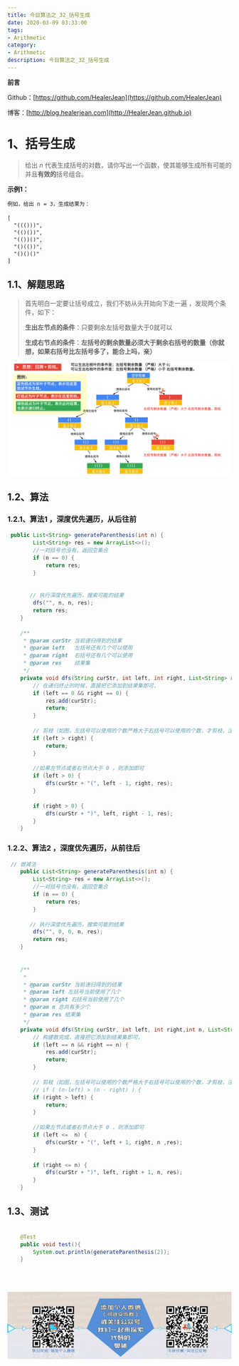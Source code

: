 ```yaml
---
title: 今日算法之_32_括号生成
date: 2020-03-09 03:33:00
tags: 
- Arithmetic
category: 
- Arithmetic
description: 今日算法之_32_括号生成
---
```


**前言**     

 Github：[https://github.com/HealerJean](https://github.com/HealerJean)         

 博客：[http://blog.healerjean.com](http://HealerJean.github.io)           



# 1、括号生成
> 给出 *n* 代表生成括号的对数，请你写出一个函数，使其能够生成所有可能的并且**有效的**括号组合。



**示例1：**

```
例如，给出 n = 3，生成结果为：

[
  "((()))",
  "(()())",
  "(())()",
  "()(())",
  "()()()"
]
```



## 1.1、解题思路 

> 首先明白一定要让括号成立，我们不妨从头开始向下走一遍  ，发现两个条件，如下：
>
> **生出左节点的条件**：只要剩余左括号数量大于0就可以 
>
> **生成右节点的条件**：**左括号的剩余数量必须大于剩余右括号的数量（你就想，如果右括号比左括号多了，能合上吗，亲）**



![1583748353189](https://raw.githubusercontent.com/HealerJean/HealerJean.github.io/master/blogImages/1583748353189.png)





## 1.2、算法

### 1.2.1、算法1 ，深度优先遍历，从后往前

```java
 public List<String> generateParenthesis(int n) {
        List<String> res = new ArrayList<>();
        //一对括号也没有，返回空集合
        if (n == 0) {
            return res;
        }


       // 执行深度优先遍历，搜索可能的结果
        dfs("", n, n, res);
        return res;
    }

    /**
     * @param curStr 当前递归得到的结果
     * @param left   左括号还有几个可以使用
     * @param right  右括号还有几个可以使用
     * @param res    结果集
     */
    private void dfs(String curStr, int left, int right, List<String> res) {
        // 在递归终止的时候，直接把它添加到结果集即可，
        if (left == 0 && right == 0) {
            res.add(curStr);
            return;
        }

        // 剪枝（如图，左括号可以使用的个数严格大于右括号可以使用的个数，才剪枝，注意这个细节）
        if (left > right) {
            return;
        }

        //如果左节点或者右节点大于 0 ，则添加即可
        if (left > 0) {
            dfs(curStr + "(", left - 1, right, res);
        }

        if (right > 0) {
            dfs(curStr + ")", left, right - 1, res);
        }
    }

```



### 1.2.2、算法2 ，深度优先遍历，从前往后

```java
 // 做减法
    public List<String> generateParenthesis(int n) {
        List<String> res = new ArrayList<>();
        //一对括号也没有，返回空集合
        if (n == 0) {
            return res;
        }

       // 执行深度优先遍历，搜索可能的结果
        dfs("", 0, 0, n, res);
        return res;
    }


    /**
     *
     * @param curStr 当前递归得到的结果
     * @param left 左括号当前使用了几个
     * @param right 右括号当前使用了几个
     * @param n 总共有多少个
     * @param res 结果集
     */
    private void dfs(String curStr, int left, int right,int n, List<String> res) {
        // 构建数完成，直接把它添加到结果集即可，
        if (left == n && right == n) {
            res.add(curStr);
            return;
        }

        // 剪枝（如图，左括号可以使用的个数严格大于右括号可以使用的个数，才剪枝，注意这个细节）
        // if ( (n-left) > (n - right) ) {
        if (right > left) {
            return;
        }

        //如果左节点或者右节点大于 0 ，则添加即可
        if (left <=  n) {
            dfs(curStr + "(", left + 1, right, n ,res);
        }

        if (right <= n) {
            dfs(curStr + ")", left, right + 1, n, res);
        }
    }
```




## 1.3、测试 

```java

    @Test
    public void test(){
        System.out.println(generateParenthesis(2));
    }





```





![ContactAuthor](https://raw.githubusercontent.com/HealerJean/HealerJean.github.io/master/assets/img/artical_bottom.jpg)



<link rel="stylesheet" href="https://unpkg.com/gitalk/dist/gitalk.css">

<script src="https://unpkg.com/gitalk@latest/dist/gitalk.min.js"></script> 
<div id="gitalk-container"></div>    
 <script type="text/javascript">
    var gitalk = new Gitalk({
		clientID: `1d164cd85549874d0e3a`,
		clientSecret: `527c3d223d1e6608953e835b547061037d140355`,
		repo: `HealerJean.github.io`,
		owner: 'HealerJean',
		admin: ['HealerJean'],
		id: 'Mhpz7mjqORCf5eyn',
    });
    gitalk.render('gitalk-container');
</script> 
